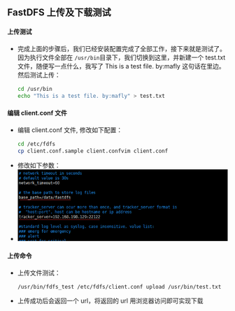 ## FastDFS 上传及下载测试

#### 上传测试
- 完成上面的步骤后，我们已经安装配置完成了全部工作，接下来就是测试了。因为执行文件全部在 `/usr/bin`目录下，我们切换到这里，并新建一个 test.txt 文件，随便写一点什么，我写了 This is a test file. by:mafly 这句话在里边。然后测试上传：
   
   ```bash
   cd /usr/bin
   echo "This is a test file. by:mafly" > test.txt
   ```

#### 编辑 client.conf 文件
- 编辑 client.conf 文件, 修改如下配置：
  ```bash
  cd /etc/fdfs
  cp client.conf.sample client.confvim client.conf
  ```
- 修改如下参数：
- ![Client 修改配置文件](../images/Client.png)

#### 上传命令
- 上传文件测试：
  ```bash
  /usr/bin/fdfs_test /etc/fdfs/client.conf upload /usr/bin/test.txt
  ```
- 上传成功后会返回一个 url，将返回的 url 用浏览器访问即可实现下载


  
